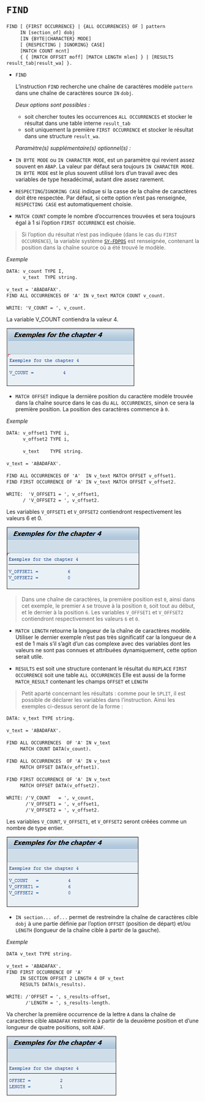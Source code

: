 # **`FIND`**

```JS
FIND [ {FIRST OCCURRENCE} | {ALL OCCURRENCES} OF ] pattern
     IN [section_of] dobj
     [IN {BYTE|CHARACTER} MODE]
     [ {RESPECTING | IGNORING} CASE]
     [MATCH COUNT mcnt]
     { { [MATCH OFFSET moff] [MATCH LENGTH mlen] } | [RESULTS result_tab|result_wa] }.
```

- `FIND`

  L’instruction `FIND` recherche une chaîne de caractères modèle `pattern` dans une chaîne de caractères source `IN` `dobj`.

  _Deux options sont possibles :_

  - soit chercher toutes les occurrences `ALL OCCURRENCES` et stocker le résultat dans une table interne `result_tab`
  - soit uniquement la première `FIRST OCCURRENCE` et stocker le résultat dans une structure `result_wa`.

  _Paramètre(s) supplémentaire(s) optionnel(s) :_

- `IN BYTE MODE` ou `IN CHARACTER MODE`, est un paramètre qui revient assez souvent en `ABAP`. La valeur par défaut sera toujours `IN CHARACTER MODE`. `IN BYTE MODE` est le plus souvent utilisé lors d’un travail avec des variables de type hexadécimal, autant dire assez rarement.
- `RESPECTING`/`IGNORING CASE` indique si la casse de la chaîne de caractères doit être respectée. Par défaut, si cette option n’est pas renseignée, `RESPECTING CASE` est automatiquement choisie.
- `MATCH COUNT` compte le nombre d’occurrences trouvées et sera toujours égal à 1 si l’option `FIRST OCCURRENCE` est choisie.

> Si l’option du résultat n’est pas indiquée (dans le cas du `FIRST OCCURRENCE`), la variable système [`SY-FDPOS`](../99%20-%20Help/02%20-%20SY-SYSTEM.md) est renseignée, contenant la position dans la chaîne source où a été trouvé le modèle.

_Exemple_

```JS
DATA: v_count TYPE I,
      v_text  TYPE string.

v_text = 'ABADAFAX'.
FIND ALL OCCURRENCES OF 'A' IN v_text MATCH COUNT v_count.

WRITE: 'V_COUNT = ', v_count.
```

La variable V_COUNT contiendra la valeur 4.

![](../99%20-%20Ressources/01_Variables%20-%2007%20-%2001.png)

- `MATCH OFFSET` indique la dernière position du caractère modèle trouvée dans la chaîne source dans le cas du `ALL OCCURRENCES`, sinon ce sera la première position. La position des caractères commence à `0`.

_Exemple_

```JS
DATA: v_offset1 TYPE i,
      v_offset2 TYPE i,

      v_text    TYPE string.

v_text = 'ABADAFAX'.

FIND ALL OCCURRENCES OF 'A'  IN v_text MATCH OFFSET v_offset1.
FIND FIRST OCCURRENCE OF 'A' IN v_text MATCH OFFSET v_offset2.

WRITE:  'V_OFFSET1 = ', v_offset1,
      / 'V_OFFSET2 = ', v_offset2.
```

Les variables `V_OFFSET1` et `V_OFFSET2` contiendront respectivement les valeurs 6 et 0.

![](../99%20-%20Ressources/01_Variables%20-%2007%20-%2002.png)

> Dans une chaîne de caractères, la première position est `0`, ainsi dans cet exemple, le premier `A` se trouve à la position `0`, soit tout au début, et le dernier à la position `6`. Les variables `V_OFFSET1` et `V_OFFSET2` contiendront respectivement les valeurs `6` et `0`.

- `MATCH LENGTH` retourne la longueur de la chaîne de caractères modèle. Utiliser le dernier exemple n’est pas très significatif car la longueur de `A` est de 1 mais s’il s’agit d’un cas complexe avec des variables dont les valeurs ne sont pas connues et attribuées dynamiquement, cette option serait utile.

- `RESULTS` est soit une structure contenant le résultat du `REPLACE` `FIRST OCCURRENCE` soit une table `ALL OCCURRENCES` Elle est aussi de la forme `MATCH_RESULT` contenant les champs `OFFSET` et `LENGTH`

> Petit aparté concernant les résultats : comme pour le `SPLIT`, il est possible de déclarer les variables dans l’instruction. Ainsi les exemples ci-dessus seront de la forme :

```JS
DATA: v_text TYPE string.

v_text = 'ABADAFAX'.

FIND ALL OCCURRENCES  OF 'A' IN v_text
     MATCH COUNT DATA(v_count).

FIND ALL OCCURRENCES  OF 'A' IN v_text
     MATCH OFFSET DATA(v_offset1).

FIND FIRST OCCURRENCE OF 'A' IN v_text
     MATCH OFFSET DATA(v_offset2).

WRITE: /'V_COUNT   = ', v_count,
       /'V_OFFSET1 = ', v_offset1,
       /'V_OFFSET2 = ', v_offset2.
```

Les variables `V_COUNT`, `V_OFFSET1`, et `V_OFFSET2` seront créées comme un nombre de type entier.

![](../99%20-%20Ressources/01_Variables%20-%2007%20-%2003.png)

- `IN section... of...` permet de restreindre la chaîne de caractères cible `dobj` à une partie définie par l’option `OFFSET` (position de départ) et/ou `LENGTH` (longueur de la chaîne cible à partir de la gauche).

_Exemple_

```JS
DATA v_text TYPE string.

v_text = 'ABADAFAX'.
FIND FIRST OCCURRENCE OF 'A'
     IN SECTION OFFSET 2 LENGTH 4 OF v_text
     RESULTS DATA(s_results).

WRITE: /'OFFSET = ', s_results-offset,
       /'LENGTH = ', s_results-length.
```

Va chercher la première occurrence de la lettre `A` dans la chaîne de caractères cible `ABADAFAX` restreinte à partir de la deuxième position et d’une longueur de quatre positions, soit `ADAF`.

![](../99%20-%20Ressources/01_Variables%20-%2007%20-%2004.png)
